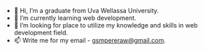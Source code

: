 - 👋 Hi, I’m a graduate from Uva Wellassa University.
- 🌱 I’m currently learning web development.
- 👀 I’m looking for place to utilize my knowledge and skills in web development field.
- 📫 Write me for my email - gsmpereraw@gmail.com.

<!---
gsmperera/gsmperera is a ✨ special ✨ repository because its `README.md` (this file) appears on your GitHub profile.
You can click the Preview link to take a look at your changes.
--->
